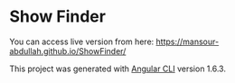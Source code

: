 # Show Finder
You can access live version from here:
https://mansour-abdullah.github.io/ShowFinder/

This project was generated with [Angular CLI](https://github.com/angular/angular-cli) version 1.6.3.


